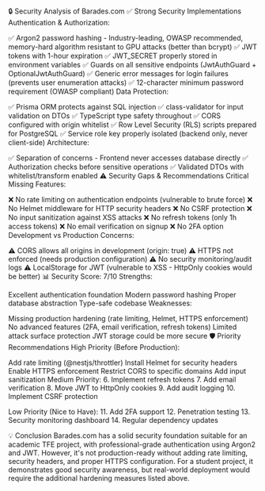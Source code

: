 🔒 Security Analysis of Barades.com
✅ Strong Security Implementations
Authentication & Authorization:

✅ Argon2 password hashing - Industry-leading, OWASP recommended, memory-hard algorithm resistant to GPU attacks (better than bcrypt)
✅ JWT tokens with 1-hour expiration
✅ JWT_SECRET properly stored in environment variables
✅ Guards on all sensitive endpoints (JwtAuthGuard + OptionalJwtAuthGuard)
✅ Generic error messages for login failures (prevents user enumeration attacks)
✅ 12-character minimum password requirement (OWASP compliant)
Data Protection:

✅ Prisma ORM protects against SQL injection
✅ class-validator for input validation on DTOs
✅ TypeScript type safety throughout
✅ CORS configured with origin whitelist
✅ Row Level Security (RLS) scripts prepared for PostgreSQL
✅ Service role key properly isolated (backend only, never client-side)
Architecture:

✅ Separation of concerns - Frontend never accesses database directly
✅ Authorization checks before sensitive operations
✅ Validated DTOs with whitelist/transform enabled
⚠️ Security Gaps & Recommendations
Critical Missing Features:

❌ No rate limiting on authentication endpoints (vulnerable to brute force)
❌ No Helmet middleware for HTTP security headers
❌ No CSRF protection
❌ No input sanitization against XSS attacks
❌ No refresh tokens (only 1h access tokens)
❌ No email verification on signup
❌ No 2FA option
Development vs Production Concerns:

⚠️ CORS allows all origins in development (origin: true)
⚠️ HTTPS not enforced (needs production configuration)
⚠️ No security monitoring/audit logs
⚠️ LocalStorage for JWT (vulnerable to XSS - HttpOnly cookies would be better)
📊 Security Score: 7/10
Strengths:

Excellent authentication foundation
Modern password hashing
Proper database abstraction
Type-safe codebase
Weaknesses:

Missing production hardening (rate limiting, Helmet, HTTPS enforcement)
No advanced features (2FA, email verification, refresh tokens)
Limited attack surface protection
JWT storage could be more secure
🛡️ Priority Recommendations
High Priority (Before Production):

Add rate limiting (@nestjs/throttler)
Install Helmet for security headers
Enable HTTPS enforcement
Restrict CORS to specific domains
Add input sanitization
Medium Priority: 6. Implement refresh tokens 7. Add email verification 8. Move JWT to HttpOnly cookies 9. Add audit logging 10. Implement CSRF protection

Low Priority (Nice to Have): 11. Add 2FA support 12. Penetration testing 13. Security monitoring dashboard 14. Regular dependency updates

💡 Conclusion
Barades.com has a solid security foundation suitable for an academic TFE project, with professional-grade authentication using Argon2 and JWT. However, it's not production-ready without adding rate limiting, security headers, and proper HTTPS configuration. For a student project, it demonstrates good security awareness, but real-world deployment would require the additional hardening measures listed above.
